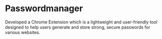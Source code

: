 # Passwordmanager
 Developed a Chrome Extension which is a lightweight and user-friendly tool designed to help users generate and store strong, secure passwords for various websites.
